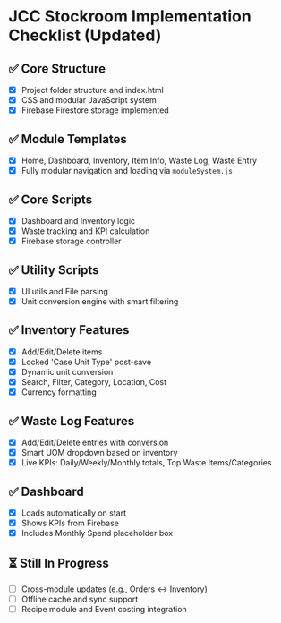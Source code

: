 # JCC Stockroom Implementation Checklist (Updated)

## ✅ Core Structure
- [x] Project folder structure and index.html
- [x] CSS and modular JavaScript system
- [x] Firebase Firestore storage implemented

## ✅ Module Templates
- [x] Home, Dashboard, Inventory, Item Info, Waste Log, Waste Entry
- [x] Fully modular navigation and loading via `moduleSystem.js`

## ✅ Core Scripts
- [x] Dashboard and Inventory logic
- [x] Waste tracking and KPI calculation
- [x] Firebase storage controller

## ✅ Utility Scripts
- [x] UI utils and File parsing
- [x] Unit conversion engine with smart filtering

## ✅ Inventory Features
- [x] Add/Edit/Delete items
- [x] Locked 'Case Unit Type' post-save
- [x] Dynamic unit conversion
- [x] Search, Filter, Category, Location, Cost
- [x] Currency formatting

## ✅ Waste Log Features
- [x] Add/Edit/Delete entries with conversion
- [x] Smart UOM dropdown based on inventory
- [x] Live KPIs: Daily/Weekly/Monthly totals, Top Waste Items/Categories

## ✅ Dashboard
- [x] Loads automatically on start
- [x] Shows KPIs from Firebase
- [x] Includes Monthly Spend placeholder box

## ⏳ Still In Progress
- [ ] Cross-module updates (e.g., Orders ↔ Inventory)
- [ ] Offline cache and sync support
- [ ] Recipe module and Event costing integration
